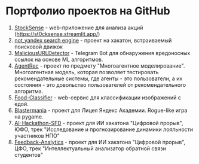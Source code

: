 # Портфолио проектов на GitHub
1. [StockSense](https://github.com/zibestr/StockSense) - web-приложение для анализа акций (https://st0cksense.streamlit.app/)
2. [not_yandex search engine](https://github.com/zibestr/not_yandex-engine) - проект на хакатон, встраиваемый поисковой движок
3. [MaliciousURLDetector](https://github.com/zibestr/MaliciousURLDetector) - Telegram Bot для обнаружения вредоносных ссылок на основе ML алгоритмов.
4. [AgentRec](https://github.com/zibestr/AgentRec) - проект по предмету "Многоагентное моделирование". Многоагентная модель, которая позволяет тестировать рекомендательные системы, где агенты - это пользователи, а их состояния - это довольство пользователей от рекомендательного алгоритма.
5. [Food-Classifier](https://github.com/zibestr/Food-Classifier) - web-сервис для классификации изображений с едой.
6. [Blastermania](https://github.com/zibestr/Blastermania) - проект для Лицея Яндекс Академии. Rogue-like игра на pygame.
7. [AI-Hackathon-SFD](https://github.com/zibestr/AI-Hackathon-SFD) - проект для ИИ хакатона "Цифровой прорыв", ЮФО, трек "Исследование и прогнозирование динамики лояльности участников НПО"
8. [Feedback-Analytics](https://github.com/zibestr/Feedback-Analytics) - проект для ИИ хакатона "Цифровой прорыв", ЦФО, трек "Интеллектуальный анализатор обратной связи студентов"
